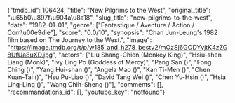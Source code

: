 {"tmdb_id": 106424, "title": "New Pilgrims to the West", "original_title": "\u65b0\u897f\u904a\u8a18", "slug_title": "new-pilgrims-to-the-west", "date": "1982-01-01", "genre": ["Fantastique / Aventure / Action / Com\u00e9die"], "score": "0.0/10", "synopsis": "Chan Jun-Leung's 1982 film based on The Journey to the West.", "image": "https://image.tmdb.org/t/p/w185_and_h278_bestv2/mOzSj6GODYvjtK4zZG8UfUa8uXD.jpg", "actors": ["Liu Shang-Chien (Monkey King)", "Hsiu-shen Liang (Monk)", "Ivy Ling Po (Goddess of Mercy)", "Pang San ()", "Fong Ching ()", "Yang Hui-shan ()", "Angela Mao ()", "Kan Ti-Men ()", "Chen Kuan-Tai ()", "Hsu Pu-Liao ()", "David Tang Wei ()", "Chen Yu-Hsin ()", "Hsia Ling-Ling ()", "Wang Chih-Sheng ()"], "comments": [], "recommandations_id": [], "youtube_key": "notfound"}